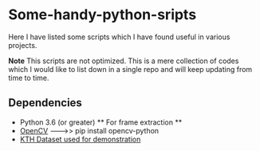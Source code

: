 # Some-handy-python-sripts
Here I have listed some scripts which I have found useful in various projects.

**Note**
This scripts are not optimized. This is a mere collection of codes which I would like to list down in a single repo and will keep updating from time to time.

## Dependencies
* Python 3.6 (or greater)
** For frame extraction **
* [OpenCV](https://opencv.org/releases/) --->> pip install opencv-python
* [KTH Dataset used for demonstration](http://www.nada.kth.se/cvap/actions/)

